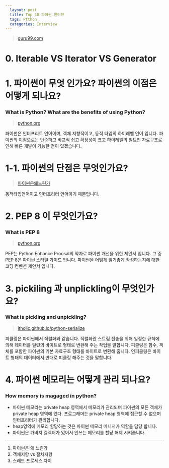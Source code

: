 ```yaml
---
  layout: post
  title: Top 40 파이썬 인터뷰
  tags: Ptthon
  categories: Interview
---
```


> [guru99.com](https://www.guru99.com/python-interview-questions-answers.html)

# 0. Iterable VS Iterator VS Generator 

# 1. 파이썬이 무엇 인가요? 파이썬의 이점은 어떻게 되나요?
### What is Python? What are the benefits of using Python?
> [python.org](https://www.python.org/doc/essays/blurb/)

파이썬은 인터프리트 언어이며, 객체 지향적이고, 동적 타입의 하이레벨 언어 입니다. 
파이썬의 이점으로는 단순하고 비교적 쉽고 확장성이 크고 하이레벨의 빌트인 자료구조로 인해 빠른 개발이 가능한 점이 있겠습니다.

# 1-1. 파이썬의 단점은 무엇인가요?
> [파이썬은왜느린가](https://frhyme.github.io/python-basic/why_python_slow/)

동적타입언어이고 인터프리터 언어이기 때문입니다.

# 2. PEP 8 이 무엇인가요?
### What is PEP 8
> [python.org](https://www.python.org/doc/essays/blurb/)

PEP는 Python Enhance Proosal의 약자로 파이썬 개선을 위한 제안서 입니다. 
그 중 PEP 8은 파이썬 스타일 가이드 입니다. 파이썬을 어떻게 읽기좋게 작성하는지에 대한 코딩 컨벤션 제안서 입니다. 

# 3. pickiling 과 unplickling이 무엇인가요?
### What is pickling and unpickling?
> [itholic.github.io/python-serialize](https://itholic.github.io/python-serialize/)

피클링은 파이썬에서 직렬화와 같습니다. 직렬화란 스트림 전송을 위해 일정한 규칙에 의해 데이터를 일련의 바이트로 형태로 변환해 주는 작업을 말합니다. 피클링은 함수, 객체를 포함한 파이썬의 기본 자료구조 형태를 바이트로 변환해 줍니다. 언피클링은 바이트 형태의 데이터에서 반대로 피클링 해주는 것을 말합니다. 

# 4. 파이썬 메모리는 어떻게 관리 되나요?
### How memory is magaged in python?

- 파이썬 메모리는 private heap 영역에서 메모리가 관리되며 파이썬의 모든 객체가 private heap 영역에 있다. 프로그래머는 private heap 영역에 접근할 수 없으며 인터프리터가 관리합니다.
- heap영역에 메모리 할당하는 것은 파이썬 메모리 메니저가 역할을 담당 합니다. 
- 파이썬은 가비지 컬렉터가 있어서 안쓰는 메모리를 할당 해제 시켜줍니다.


---

1. 파이썬은 왜 느린가
2. 객체지향 vs 절차지향
3. 스레드 프로세스 차이
